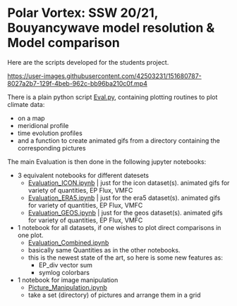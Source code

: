 # Polar Vortex: SSW 20/21, Bouyancywave model resolution & Model comparison

Here are the scripts developed for the students project. 



https://user-images.githubusercontent.com/42503231/151680787-8027a2b7-129f-4beb-962c-bb96ba210c0f.mp4






There is a plain python script [Eval.py](https://github.com/VACILT/PV_characteristics_ICON-NWP/blob/main/student/Michel/Eval.py), containing plotting routines to plot climate data:
- on a map
- meridional profile
- time evolution profiles
- and a function to create animated gifs from a directory containing the corresponding pictures

The main Evaluation is then done in the following jupyter notebooks:
- 3 equivalent notebooks for different datesets
  - [Evaluation_ICON.ipynb](https://github.com/VACILT/PV_characteristics_ICON-NWP/blob/main/student/Michel/Evaluation_ICON.ipynb) | just for the icon dataset(s). animated gifs for variety of quantities, EP Flux, VMFC
  - [Evaluation_ERA5.ipynb](https://github.com/VACILT/PV_characteristics_ICON-NWP/blob/main/student/Michel/Evaluation_ERA5.ipynb) | just for the era5 dataset(s). animated gifs for variety of quantities, EP Flux, VMFC
  - [Evaluation_GEOS.ipynb](https://github.com/VACILT/PV_characteristics_ICON-NWP/blob/main/student/Michel/Evaluation_GEOS.ipynb) | just for the geos dataset(s). animated gifs for variety of quantities, EP Flux, VMFC
- 1 notebook for all datasets, if one wishes to plot direct comparisons in one plot. 
  - [Evaluation_Combined.ipynb](https://github.com/VACILT/PV_characteristics_ICON-NWP/blob/main/student/Michel/Evaluation_Combined.ipynb)
  - basically same Quantities as in the other notebooks. 
  - this is the newest state of the art, so here is some new features as:
    - EP_div vector sum
    - symlog colorbars
- 1 notebook for image manipulation
  - [Picture_Manipulation.ipynb](https://github.com/VACILT/PV_characteristics_ICON-NWP/blob/main/student/Michel/Picture_Manipulation.ipynb)
  - take a set (directory) of pictures and arrange them in a grid
    
